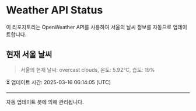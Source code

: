 
# Weather API Status

이 리포지토리는 OpenWeather API를 사용하여 서울의 날씨 정보를 자동으로 업데이트합니다.

## 현재 서울 날씨
> 서울의 현재 날씨: overcast clouds, 온도: 5.92°C, 습도: 19%

⏳ 업데이트 시간: 2025-03-16 06:14:05 (UTC)

---
자동 업데이트 봇에 의해 관리됩니다.
